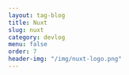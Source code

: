 ```yaml
---
layout: tag-blog
title: Nuxt
slug: nuxt
category: devlog
menu: false
order: 7
header-img: "/img/nuxt-logo.png"
---
```

